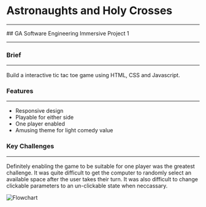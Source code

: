 # Astronaughts and Holy Crosses
 <hr /> 
## GA Software Engineering Immersive Project 1<hr /> 

### Brief <hr />
Build a interactive tic tac toe game using HTML, CSS and Javascript.

### Features <hr />
- Responsive design
- Playable for either side
- One player enabled 
- Amusing theme for light comedy value

### Key Challenges <hr />
Definitely enabling the game to be suitable for one player was the greatest challenge. It was quite difficult to get the computer to randomly select an available space after the user takes their turn. It was also difficult to change clickable parameters to an un-clickable state when neccassary. 

![Flowchart](https://imgur.com/a/09iqbfE)

